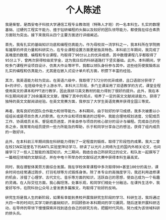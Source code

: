 # <center> 个人陈述 </center>

 	我是柴智，是西安电子科技大学通信工程专业教改班（特殊人才班）的一名本科生。扎实的数理基础、过硬的工程实干能力、擅于钻研编程的头脑以及较好的团队领导能力，都使我在综合素质方面较为突出。接下来我将从四个主要方面进行详细阐述。

 	首先，我有扎实的基础知识功底和编程仿真能力。作为母校双一流学科之一，我本科所在学院拥有雄厚的师资力量和科研实力，在专业课程设置方面更是独具特色。本科前三年期间，我完成了高难度的数理、编程和专业课程，均取得了90分以上的优异成绩，其中数理课程几乎都取得了95分上下，曾两次获得校级奖学金，这为我日后的科研道路打下坚实基础。此外，本科期间，学校多门课程开设项目设计、仿真大作业等环节，我都以领队身份参与其中。这些经历使我锻炼出扎实的编程和仿真能力，尤其是在嵌入式设计单片机方面，积攒下丰富的经验。

 	其次，我英语能力较为突出。在英语六级中，我取得了572分的优异成绩，且口语部分获得了B+的评价，在班级中处于上游水平。本科大三阶段，多门主课采用了双语教学的方式，课堂全程使用英文的课本和PPT进行教学，因此我研习英文教材的能力得到了很好的提升。此外，我在本科生期间阅读了20余篇英文文献，理解了其中的观点，培养了一定的英文文献阅读能力，获得了独特的英文文献阅读经验。在英文竞赛方面，我参加了大学生英语竞赛并获得全国三等奖。

 	再者，我有良好的团队合作能力和领导能力。本科期间，由于较好的学习成绩，我多次被委以小组组长或是项目负责人的职责。在大作业和项目推进的过程中，我能合理地规划进度、分配成员工作、协调成员关系、督促成员进度，并亲自参与项目的核心部分的设计与编程。完成自己的任务之余，我常常向组员提供一些力所能及的帮助，乐于和同学分享自己的想法，获得了组内成员的一致好评。

 	此外，在本科前三年期间我在科研能力得到了一定程度的锻炼，取得了阶段性的成果。我大二曾在校ISN实验室名下的ANTL实验室拜访学习，研读了以光片上网络为主的国内外相关论文，也间接学习了一些人工智能的浅层知识。大二期间，我结合自己所研究过的论文，和队友一起撰写了一篇相应领域的文献综述，并在中电十所举办的文献综述大赛中获得本科生最高奖。

 	同时，我在德智体美劳方面综合发展。我在学校体育课程中多次取得90+甚至100分的高分，课余时间也经常通过跑步、打羽毛球等方式锻炼身体。除了本专业的高强度学习，我还利用选修课的机会，涉猎了心理学、古代文化、音乐等方面的知识，活跃自己的思想，使自己成为一个有趣的灵魂。在人际交往方面，我心胸坦荡，处事乐观，和同学们相处十分融洽。在课外生活中，我爱好写作，在院科协公众号上曾发表多篇推文，均取得了较好的反响。

 	研究生将是我人生的新阶段，如果有幸能到贵校开展我研究生阶段的学习、科研生活，我将通过大四一年的时间扎实学习新的基础知识，并回顾弥补本科期间的学习漏洞，随后逐渐开展科研活动，在导师的带领下慢慢探索并找到适合自己的研究方向，把握时代风向，努力成为该领域科研的排头兵。

   

   